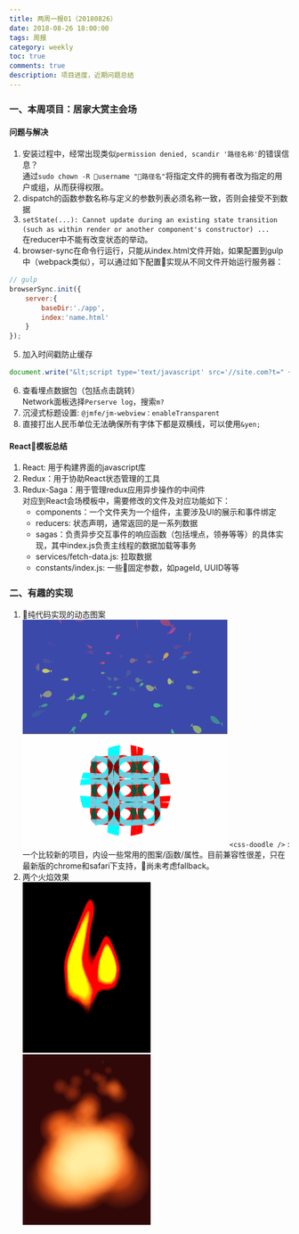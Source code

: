 ```yaml
---
title: 两周一报01（20180826）
date: 2018-08-26 18:00:00
tags: 周报
category: weekly
toc: true
comments: true
description: 项目进度，近期问题总结
---
```


### 一、本周项目：居家大赏主会场   
#### 问题与解决   
1. 安装过程中，经常出现类似`permission denied, scandir '路径名称'`的错误信息？   
通过`sudo chown -R username "路径名"`将指定文件的拥有者改为指定的用户或组，从而获得权限。   
2. dispatch的函数参数名称与定义的参数列表必须名称一致，否则会接受不到数据   
3. `setState(...): Cannot update during an existing state transition (such as within render or another component's constructor) ...`   
在reducer中不能有改变状态的举动。
4. browser-sync在命令行运行，只能从index.html文件开始，如果配置到gulp中（webpack类似），可以通过如下配置实现从不同文件开始运行服务器：     
```JavaScript
// gulp
browserSync.init({
    server:{
        baseDir:'./app',
        index:'name.html'
    }
});
```

5. 加入时间戳防止缓存     
```JavaScript
document.write("&lt;script type='text/javascript' src='//site.com?t=" + Date.now() + "'&gt;&lt;\/script&gt;");
```

6. 查看埋点数据包（包括点击跳转）     
  Network面板选择`Perserve log`，搜索`m?`   
7. 沉浸式标题设置: `@jmfe/jm-webview：enableTransparent`      
8. 直接打出人民币单位无法确保所有字体下都是双横线，可以使用`&yen;`       

#### React模板总结   
1. React: 用于构建界面的javascript库      
2. Redux：用于协助React状态管理的工具      
3. Redux-Saga：用于管理redux应用异步操作的中间件    
对应到React会场模板中，需要修改的文件及对应功能如下：     
    - components：一个文件夹为一个组件，主要涉及UI的展示和事件绑定   
    - reducers: 状态声明，通常返回的是一系列数据   
    - sagas：负责异步交互事件的响应函数（包括埋点，领券等等）的具体实现，其中index.js负责主线程的数据加载等事务   
    - services/fetch-data.js: 拉取数据   
    - constants/index.js: 一些固定参数，如pageId, UUID等等   
   

### 二、有趣的实现   
1. 纯代码实现的动态图案
![01](/images/weekly/01/cssdoodle0.gif)   
![02](/images/weekly/01/cssdoodle1.gif) 
`<css-doodle />` : 一个比较新的项目，内设一些常用的图案/函数/属性。目前兼容性很差，只在最新版的chrome和safari下支持，尚未考虑fallback。    
2. 两个火焰效果   
![01](/images/weekly/01/fire0.gif)   
![02](/images/weekly/01/fire1.gif)   